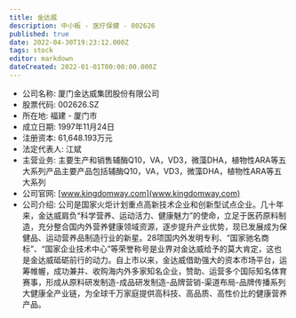 ```yaml
---
title: 金达威
description: 中小板 - 医疗保健 - 002626
published: true
date: 2022-04-30T19:23:12.000Z
tags: stock
editor: markdown
dateCreated: 2022-01-01T00:00:00.000Z
---
```


- 公司名称: 厦门金达威集团股份有限公司
- 股票代码: 002626.SZ
- 所在地: 福建 - 厦门市
- 成立日期: 1997年11月24日
- 注册资本: 61,648.193万元
- 法定代表人: 江斌
- 主营业务: 主要生产和销售辅酶Q10，VA，VD3，微藻DHA，植物性ARA等五大系列产品主要产品包括辅酶Q10，VA，VD3，微藻DHA，植物性ARA等五大系列
- 公司官网: [www.kingdomway.com](www.kingdomway.com)
- 公司介绍: 公司是国家火炬计划重点高新技术企业和创新型试点企业。几十年来，金达威肩负“科学营养、运动活力、健康魅力”的使命，立足于医药原料制造，充分整合国内外营养健康领域资源，逐步提升产业优势，现已发展成为保健品、运动营养品制造行业的新星。28项国内外发明专利、“国家驰名商标”、“国家企业技术中心”等荣誉称号是业界对金达威给予的莫大肯定，这也是金达威砥砺前行的动力。自上市以来，金达威借助强大的资本市场平台，运筹帷幄，成功兼并、收购海内外多家知名企业，赞助、运营多个国际知名体育赛事，形成从原料研发制造-成品研发制造-品牌营销-渠道布局-品牌传播系列大健康全产业链，为全球千万家庭提供高科技、高品质、高性价比的健康营养产品。


